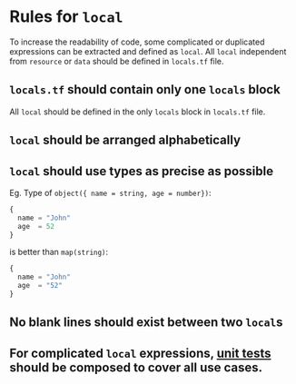 # Rules for `local`

To increase the readability of code, some complicated or duplicated expressions can be extracted and defined as `local`. All `local` independent from `resource` or `data` should be defined in `locals.tf` file.

## `locals.tf` should contain only one `locals` block

All `local` should be defined in the only `locals` block in `locals.tf` file.

## `local` should be arranged alphabetically

## `local` should use types as precise as possible

Eg. Type of `object({ name = string, age = number})`:

```terraform
{
  name = "John"
  age  = 52
}
```

is better than `map(string)`:

```terraform
{
  name = "John"
  age  = "52"
}
```

## No blank lines should exist between two `local`s

## For complicated `local` expressions, [unit tests](../test_code/unit_test.md) should be composed to cover all use cases.